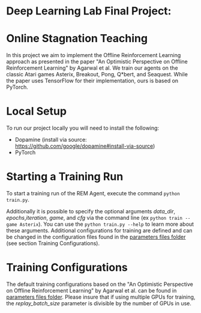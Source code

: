 # Deep Learning Lab Final Project:
# Online Stagnation Teaching

In this project we aim to implement the Offline Reinforcement Learning approach as presented in the paper "An Optimistic Perspective on Offline Reinforcement Learning" by Agarwal et al. We train our agents on the classic Atari games Asterix, Breakout, Pong, Q\*bert, and Seaquest. While the paper uses TensorFlow for their implementation, ours is based on PyTorch.

# Local Setup
To run our project locally you will need to install the following:
 - Dopamine (install via source: https://github.com/google/dopamine#install-via-source)
 - PyTorch

# Starting a Training Run
To start a training run of the REM Agent, execute the command `python train.py`. 

Additionally it is possible to specify the optional arguments *data_dir*, *epochs*,*iteration*, *game*, and *cfg* via the command line (ex `python train --game Asterix`). You can use the `python train.py --help` to learn more about these arguments. Additional configurations for training are defined and can be changed in the configuration files found in the [parameters files folder](offline_reinforcement/parameter_files/) (see section Training Configurations).


# Training Configurations
The default training configurations based on the "An Optimistic Perspective on Offline Reinforcement Learning" by Agarwal et al. can be found in [parameters files folder](offline_reinforcement/parameter_files/). Please insure that if using multiple GPUs for training, the *replay_batch_size* parameter is divisible by the number of GPUs in use. 
